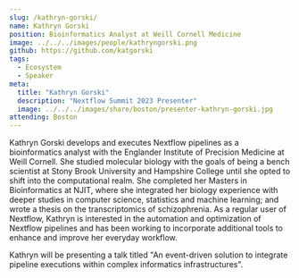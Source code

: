 ```yaml
---
slug: /kathryn-gorski/
name: Kathryn Gorski
position: Bioinformatics Analyst at Weill Cornell Medicine
image: ../../../images/people/kathryngorski.png
github: https://github.com/katgorski
tags:
  - Ecosystem
  - Speaker
meta:
  title: "Kathryn Gorski"
  description: "Nextflow Summit 2023 Presenter"
  image: ../../../images/share/boston/presenter-kathryn-gorski.jpg
attending: Boston
---
```


Kathryn Gorski develops and executes Nextflow pipelines as a bioinformatics analyst with the Englander Institute of Precision Medicine at Weill Cornell. She studied molecular biology with the goals of being a bench scientist at Stony Brook University and Hampshire College until she opted to shift into the computational realm. She completed her Masters in Bioinformatics at NJIT, where she integrated her biology experience with deeper studies in computer science, statistics and machine learning; and wrote a thesis on the transcriptomics of schizophrenia. As a regular user of Nextflow, Kathryn is interested in the automation and optimization of Nextflow pipelines and has been working to incorporate additional tools to enhance and improve her everyday workflow.

Kathryn will be presenting a talk titled "An event-driven solution to integrate pipeline executions within complex informatics infrastructures".
